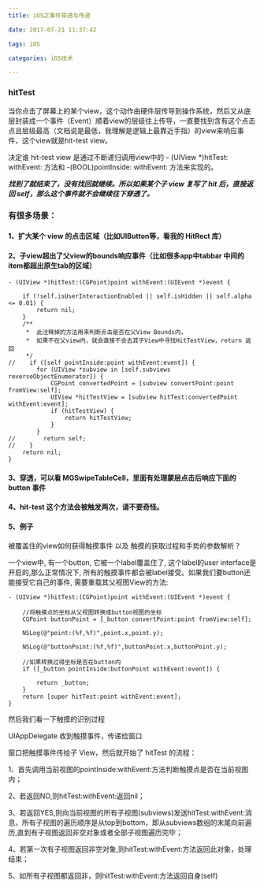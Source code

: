 ```yaml
---
title: iOS之事件穿透与传递

date: 2017-07-21 11:37:42

tags: iOS

categories: iOS技术

---
```


### hitTest

当你点击了屏幕上的某个view，这个动作由硬件层传导到操作系统，然后又从底层封装成一个事件（Event）顺着view的层级往上传导，一直要找到含有这个点击点且层级最高（文档说是最低，我理解是逻辑上最靠近手指）的view来响应事件，这个view就是hit-test view。


决定谁 hit-test view 是通过不断递归调用view中的 - (UIView *)hitTest: withEvent: 方法和 -(BOOL)pointInside: withEvent: 方法来实现的。

***找到了就结束了，没有找回就继续。所以如果某个子 view 复写了 hit 后，直接返回 self，那么这个事件就不会继续往下穿透了。***


### 有很多场景：

#### 1、扩大某个 view 的点击区域（比如UIButton等，看我的 HitRect 库）

#### 2、子view超出了父view的bounds响应事件（比如很多app中tabbar 中间的item都超出原生tab的区域）

```
- (UIView *)hitTest:(CGPoint)point withEvent:(UIEvent *)event {

    if (!self.isUserInteractionEnabled || self.isHidden || self.alpha <= 0.01) {
        return nil;
    }
    /**
     *  此注释掉的方法用来判断点击是否在父View Bounds内，
     *  如果不在父view内，就会直接不会去其子View中寻找HitTestView，return 返回
     */
//    if ([self pointInside:point withEvent:event]) {
        for (UIView *subview in [self.subviews reverseObjectEnumerator]) {
            CGPoint convertedPoint = [subview convertPoint:point fromView:self];
            UIView *hitTestView = [subview hitTest:convertedPoint withEvent:event];
            if (hitTestView) {
                return hitTestView;
            }
        }
//        return self;
//    }
    return nil;
}
```

#### 3、穿透，可以看 MGSwipeTableCell，里面有处理蒙层点击后响应下面的 button 事件

#### 4、hit-test 这个方法会被触发两次，请不要奇怪。

#### 5、例子

 被覆盖住的view如何获得触摸事件 以及 触摸的获取过程和手势的参数解析？

 一个view中, 有一个button, 它被一个label覆盖住了, 这个label的user interface是开启的,那么正常情况下, 所有的触摸事件都会被label接受。如果我们要button还能接受它自己的事件, 需要重载其父视图View的方法:

```
- (UIView *)hitTest:(CGPoint)point withEvent:(UIEvent *)event {

    //将触摸点的坐标从父视图转换成button视图的坐标
    CGPoint buttonPoint = [_button convertPoint:point fromView:self];

    NSLog(@"point:(%f,%f)",point.x,point.y);

    NSLog(@"buttonPoint:(%f,%f)",buttonPoint.x,buttonPoint.y);

    //如果转换过得坐标是否在button内
    if ([_button pointInside:buttonPoint withEvent:event]) {

        return _button;
    }
    return [super hitTest:point withEvent:event];
}
```

然后我们看一下触摸的识别过程

UIAppDelegate 收到触摸事件，传递给窗口

窗口把触摸事件传给子 View，然后就开始了 hitTest 的流程：

1、首先调用当前视图的pointInside:withEvent:方法判断触摸点是否在当前视图内；

2、若返回NO,则hitTest:withEvent:返回nil；

3、若返回YES,则向当前视图的所有子视图(subviews)发送hitTest:withEvent:消息，所有子视图的遍历顺序是从top到bottom，即从subviews数组的末尾向前遍历,直到有子视图返回非空对象或者全部子视图遍历完毕；

4、若第一次有子视图返回非空对象,则hitTest:withEvent:方法返回此对象，处理结束；

5、如所有子视图都返回非，则hitTest:withEvent:方法返回自身(self)
